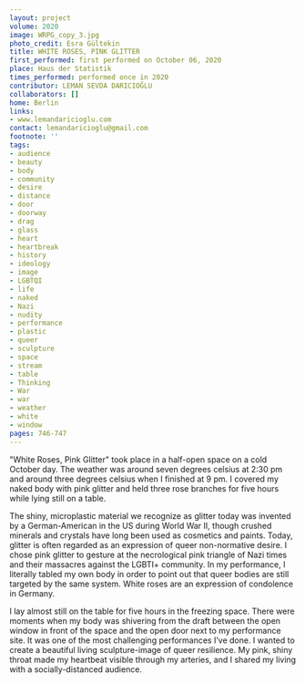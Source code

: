 ```yaml
---
layout: project
volume: 2020
image: WRPG_copy_3.jpg
photo_credit: Esra Gültekin
title: WHITE ROSES, PINK GLITTER
first_performed: first performed on October 06, 2020
place: Haus der Statistik
times_performed: performed once in 2020
contributor: LEMAN SEVDA DARICIOĞLU
collaborators: []
home: Berlin
links:
- www.lemandaricioglu.com
contact: lemandaricioglu@gmail.com
footnote: ''
tags:
- audience
- beauty
- body
- community
- desire
- distance
- door
- doorway
- drag
- glass
- heart
- heartbreak
- history
- ideology
- image
- LGBTQI
- life
- naked
- Nazi
- nudity
- performance
- plastic
- queer
- sculpture
- space
- stream
- table
- Thinking
- War
- war
- weather
- white
- window
pages: 746-747
---
```


"White Roses, Pink Glitter" took place in a half-open space on a cold October day. The weather was around seven degrees celsius at 2:30 pm and around three degrees celsius when I finished at 9 pm. I covered my naked body with pink glitter and held three rose branches for five hours while lying still on a table. 

The shiny, microplastic material we recognize as glitter today was invented by a German-American in the US during World War II, though crushed minerals and crystals have long been used as cosmetics and paints. Today, glitter is often regarded as an expression of queer non-normative desire. I chose pink glitter to gesture at the necrological pink triangle of Nazi times and their massacres against the LGBTI+ community. In my performance, I literally tabled my own body in order to point out that queer bodies are still targeted by the same system. White roses are an expression of condolence in Germany. 

I lay almost still on the table for five hours in the freezing space. There were moments when my body was shivering from the draft between the open window in front of the space and the open door next to my performance site. It was one of the most challenging performances I’ve done. I wanted to create a beautiful living sculpture-image of queer resilience. My pink, shiny throat made my heartbeat visible through my arteries, and I shared my living with a socially-distanced audience.